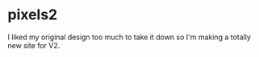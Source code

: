 # pixels2
I liked my original design too much to take it down so I'm making a totally new site for V2.
